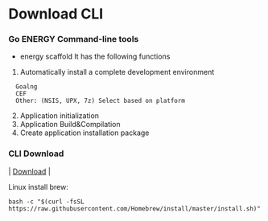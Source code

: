 # Download CLI

### Go ENERGY Command-line tools

- energy scaffold It has the following functions
1. Automatically install a complete development environment
```text
  Goalng
  CEF
  Other: (NSIS, UPX, 7z) Select based on platform
```
2. Application initialization
3. Application Build&Compilation
4. Create application installation package

<script setup>
import DownloadCLIComponent from '../../components/download-cli.vue'
</script>

### CLI Download

<DownloadCLIComponent />                                                                             | [Download](https://sourceforge.net/projects/energye/files/cli/energy-linuxarm-64.zip)  |

Linux install brew:

```shell
bash -c "$(curl -fsSL https://raw.githubusercontent.com/Homebrew/install/master/install.sh)"
```
